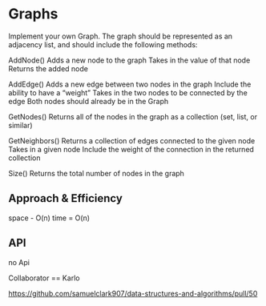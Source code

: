 # Graphs
Implement your own Graph. The graph should be represented as an adjacency list, and should include the following methods:

AddNode()
Adds a new node to the graph
Takes in the value of that node
Returns the added node

AddEdge()
Adds a new edge between two nodes in the graph
Include the ability to have a “weight”
Takes in the two nodes to be connected by the edge
Both nodes should already be in the Graph

GetNodes()
Returns all of the nodes in the graph as a collection (set, list, or similar)

GetNeighbors()
Returns a collection of edges connected to the given node
Takes in a given node
Include the weight of the connection in the returned collection

Size()
Returns the total number of nodes in the graph


## Approach & Efficiency
space - O(n)
time = O(n)

## API
no Api

Collaborator == Karlo

https://github.com/samuelclark907/data-structures-and-algorithms/pull/50